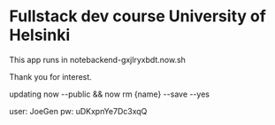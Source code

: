 # Fullstack dev course University of Helsinki

This app runs in notebackend-gxjlryxbdt.now.sh

Thank you for interest.

updating now --public && now rm {name} --save --yes

user: JoeGen
pw: uDKxpnYe7Dc3xqQ 
